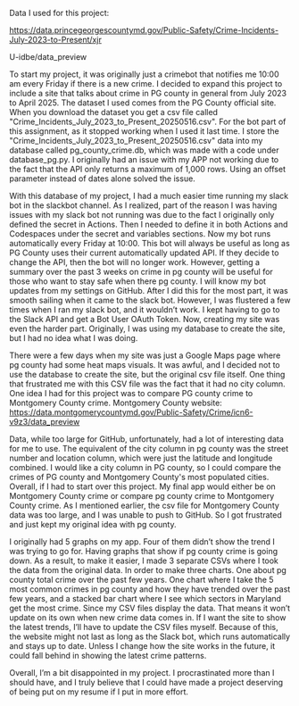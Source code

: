 Data I used for this project: 

https://data.princegeorgescountymd.gov/Public-Safety/Crime-Incidents-July-2023-to-Present/xjr

U-idbe/data_preview 



To start my project, it was originally just a crimebot that notifies me 10:00 am every Friday if there is a new crime. I decided to expand this project to include a site that talks about crime in PG county in general from July 2023 to April 2025. The dataset I used comes from the PG County official site. When you download the dataset you get a csv file called "Crime_Incidents_July_2023_to_Present_20250516.csv". For the bot part of this assignment, as it stopped working when I used it last time. I store the "Crime_Incidents_July_2023_to_Present_20250516.csv" data into my database called pg_county_crime.db, which was made with a code under database_pg.py. I originally had an issue with my APP not working due to the fact that the API only returns a maximum of 1,000 rows. Using an offset parameter instead of dates alone solved the issue. 



With this database of my project, I had a much easier time running my slack bot in the slackbot channel. As I realized, part of the reason I was having issues with my slack bot not running was due to the fact I originally only defined the secret in Actions. Then I needed to define it in both Actions and Codespaces under the secret and variables sections.  Now my bot runs automatically every Friday at 10:00. This bot will always be useful as long as PG County uses their current automatically updated API. If they decide to change the API, then the bot will no longer work. However, getting a summary over the past 3 weeks on crime in pg county will be useful for those who want to stay safe when there pg county. I will know my bot updates from my settings on GitHub. After I did this for the most part, it was smooth sailing when it came to the slack bot. However, I was flustered a few times when I ran my slack bot, and it wouldn’t work. I kept having to go to the Slack API and get a Bot User OAuth Token. Now, creating my site was even the harder part. Originally, I was using my database to create the site, but I had no idea what I was doing. 



There were a few days when my site was just a Google Maps page where pg county had some heat maps visuals. It was awful, and I decided not to use the database to create the site, but the original csv file itself. One thing that frustrated me with this CSV file was the fact that it had no city column. One idea I had for this project was to compare PG county crime to Montgomery County crime. Montgomery County website: https://data.montgomerycountymd.gov/Public-Safety/Crime/icn6-v9z3/data_preview



Data, while too large for GitHub, unfortunately, had a lot of interesting data for me to use. The equivalent of the city column in pg county was the street number and location column, which were just the latitude and longitude combined. I would like a city column in PG county, so I could compare the crimes of PG county and Montgomery County's most populated cities. Overall, if I had to start over this project. My final app would either be on Montgomery County crime or compare pg county crime to Montgomery County crime. As I mentioned earlier, the csv file for Montgomery County data was too large, and I was unable to push to GitHub. So I got frustrated and just kept my original idea with pg county. 

I originally had 5 graphs on my app. Four of them didn’t show the trend I was trying to go for. Having graphs that show if pg county crime is going down. As a result, to make it easier, I made 3 separate CSVs where I took the data from the original data. In order to make three charts. One about pg county total crime over the past few years. One chart where I take the 5 most common crimes in pg county and how they have trended over the past few years, and a stacked bar chart where I see which sectors in Maryland get the most crime. Since my CSV files display the data. That means it won’t update on its own when new crime data comes in. If I want the site to show the latest trends, I’ll have to update the CSV files myself. Because of this, the website might not last as long as the Slack bot, which runs automatically and stays up to date. Unless I change how the site works in the future, it could fall behind in showing the latest crime patterns. 



Overall, I’m a bit disappointed in my project. I procrastinated more than I should have, and I truly believe that I could have made a project deserving of being put on my resume if I put in more effort. 





